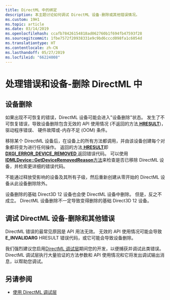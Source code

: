 ```yaml
---
title: DirectML 中的绑定
description: 本主题讨论如何调试 DirectML 设备-删除或其他错误情况。
ms.custom: 19H1
ms.topic: article
ms.date: 03/14/2019
ms.openlocfilehash: ccafb78426154818ad062760b1f694fb47593f28
ms.sourcegitcommit: 1fbe7572f20938331e9c9bd6cccd098fa1c6054d
ms.translationtype: HT
ms.contentlocale: zh-CN
ms.lasthandoff: 05/27/2019
ms.locfileid: "66224008"
---
```

# <a name="handling-errors-and-device-removal-in-directml"></a>处理错误和设备-删除 DirectML 中

## <a name="device-removal"></a>设备删除

如果出现不可恢复的错误，DirectML 设备可能会进入"设备删除"状态。 发生了不可恢复错误，导致设备删除包含无效的 API 使用情况 (不返回的方法[ **HRESULT**](/windows/desktop/com/structure-of-com-error-codes))，驱动程序错误、 硬件故障或-内存不足 (OOM) 条件。

移除某个 DirectML 设备后，在设备上的所有方法都调用，并由该设备创建每个对象都将变为进行任何操作。 返回的方法[ **HRESULT**](/windows/desktop/com/structure-of-com-error-codes)即[ **DXGI_ERROR_DEVICE_REMOVED** ](/windows/desktop/direct3ddxgi/dxgi-error)返回错误代码。 可以使用[ **IDMLDevice::GetDeviceRemovedReason**方法](/windows/desktop/api/directml/nf-directml-idmldevice-getdeviceremovedreason)来检查是否已移除 DirectML 设备，并检索更详细的错误代码。

不能通过释放受影响的设备及其所有子级，然后重新创建从零开始的 DirectML 设备从此设备删除除外。

设备删除的基础 Direct3D 12 设备也会使 DirectML 设备中删除。 但是，反之不成立。 DirectML 设备删除不一定导致变得删除的基础 Direct3D 12 设备。

## <a name="debugging-directml-device-removal-and-other-errors"></a>调试 DirectML 设备-删除和其他错误

DirectML 错误的最常见原因是 API 用法无效。 无效的 API 使用情况可能会导致**E_INVALIDARG** HRESULT 错误代码，或它可能会导致设备删除。

我们强烈建议您启用[DirectML 调试层](dml-debug-layer.md)期间您的开发，以便捕获并调试此类错误。 DirectML 调试层执行大量验证的方法参数和 API 使用情况和它将发出调试输出消息，以帮助您调试。

## <a name="see-also"></a>另请参阅

* [使用 DirectML 调试层](dml-debug-layer.md)
